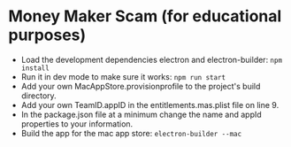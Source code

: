 # Money Maker Scam (for educational purposes)

- Load the development dependencies electron and electron-builder: `npm install`
- Run it in dev mode to make sure it works: `npm run start`
- Add your own MacAppStore.provisionprofile to the project's build directory.
- Add your own TeamID.appID in the entitlements.mas.plist file on line 9.
- In the package.json file at a minimum change the name and appId properties to your information.
- Build the app for the mac app store: `electron-builder --mac`
